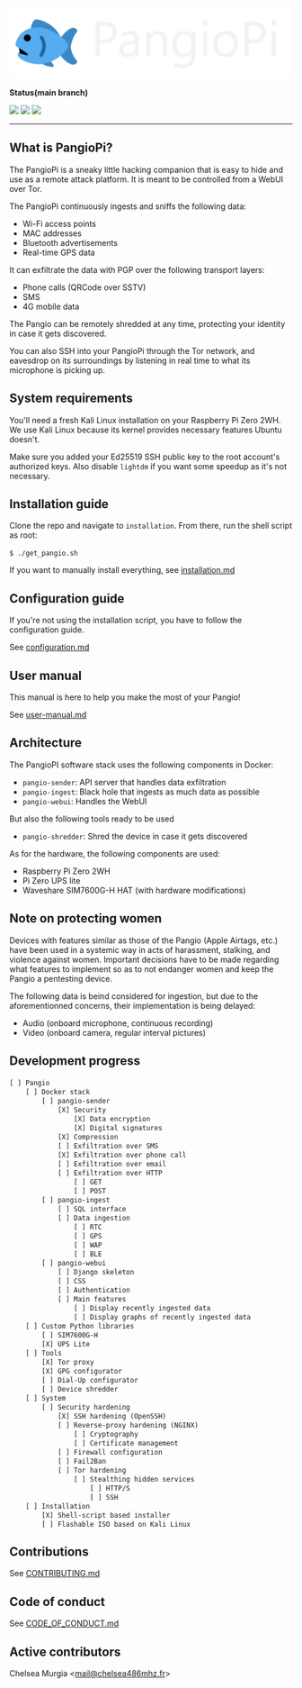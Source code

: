![](./docs/logo.png)

**Status(main branch)**

![](https://img.shields.io/badge/maintained-yes-green)
![](https://img.shields.io/badge/license-MIT-blue)
[![](https://img.shields.io/badge/website-pangio.xyz-red)](https://pangio.xyz)

---

## What is PangioPi?

The PangioPi is a sneaky little hacking companion that is easy to hide and use as a remote attack platform. It is meant to be controlled from a WebUI over Tor.

The PangioPi continuously ingests and sniffs the following data:
- Wi-Fi access points
- MAC addresses
- Bluetooth advertisements
- Real-time GPS data

It can exfiltrate the data with PGP over the following transport layers:
- Phone calls (QRCode over SSTV)
- SMS
- 4G mobile data

The Pangio can be remotely shredded at any time, protecting your identity in case it gets discovered.

You can also SSH into your PangioPi through the Tor network, and eavesdrop on its surroundings by listening in real time to what its microphone is picking up.

## System requirements

You'll need a fresh Kali Linux installation on your Raspberry Pi Zero 2WH. We use Kali Linux because its kernel provides necessary features Ubuntu doesn't.

Make sure you added your Ed25519 SSH public key to the root account's authorized keys. Also disable `lightdm` if you want some speedup as it's not necessary.

## Installation guide

Clone the repo and navigate to `installation`. From there, run the shell script as root:

`$ ./get_pangio.sh`

If you want to manually install everything, see [installation.md](./docs/installation.md)

## Configuration guide

If you're not using the installation script, you have to follow the configuration guide.

See [configuration.md](./docs/configuration.md)

## User manual

This manual is here to help you make the most of your Pangio!

See [user-manual.md](./docs/user-manual.md)

## Architecture

The PangioPI software stack uses the following components in Docker:
- `pangio-sender`: API server that handles data exfiltration
- `pangio-ingest`: Black hole that ingests as much data as possible
- `pangio-webui`: Handles the WebUI

But also the following tools ready to be used
- `pangio-shredder`: Shred the device in case it gets discovered

As for the hardware, the following components are used:
- Raspberry Pi Zero 2WH
- Pi Zero UPS lite
- Waveshare SIM7600G-H HAT (with hardware modifications)

## Note on protecting women

Devices with features similar as those of the Pangio (Apple Airtags, etc.) have been used in a systemic way in acts of harassment, stalking, and violence against women. Important decisions have to be made regarding what features to implement so as to not endanger women and keep the Pangio a pentesting device.

The following data is beind considered for ingestion, but due to the aforementionned concerns, their implementation is being delayed:

- Audio (onboard microphone, continuous recording)
- Video (onboard camera, regular interval pictures)

## Development progress

```
[ ] Pangio
    [ ] Docker stack
        [ ] pangio-sender
            [X] Security
                [X] Data encryption
                [X] Digital signatures
            [X] Compression
            [ ] Exfiltration over SMS
            [X] Exfiltration over phone call
            [ ] Exfiltration over email
            [ ] Exfiltration over HTTP
                [ ] GET
                [ ] POST
        [ ] pangio-ingest
            [ ] SQL interface
            [ ] Data ingestion
                [ ] RTC
                [ ] GPS
                [ ] WAP
                [ ] BLE
        [ ] pangio-webui
            [ ] Django skeleton
            [ ] CSS
            [ ] Authentication
            [ ] Main features
                [ ] Display recently ingested data
                [ ] Display graphs of recently ingested data
    [ ] Custom Python libraries
        [ ] SIM7600G-H
        [X] UPS Lite
    [ ] Tools
        [X] Tor proxy
        [X] GPG configurator
        [ ] Dial-Up configurator
        [ ] Device shredder
    [ ] System
        [ ] Security hardening
            [X] SSH hardening (OpenSSH)
            [ ] Reverse-proxy hardening (NGINX)
                [ ] Cryptography
                [ ] Certificate management
            [ ] Firewall configuration
            [ ] Fail2Ban
            [ ] Tor hardening
                [ ] Stealthing hidden services
                    [ ] HTTP/S
                    [ ] SSH
    [ ] Installation
        [X] Shell-script based installer
        [ ] Flashable ISO based on Kali Linux
```

## Contributions

See [CONTRIBUTING.md](./CONTRIBUTING.md)

## Code of conduct

See [CODE_OF_CONDUCT.md](./CODE_OF_CONDUCT.md)

## Active contributors

Chelsea Murgia <[mail@chelsea486mhz.fr](mailto:mail@chelsea486mhz.fr)>